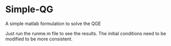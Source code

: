 # Simple-QG
A simple matlab formulation to solve the QGE

Just run the runme.m file to see the results.
The initial conditions need to be modified to be more consistent.